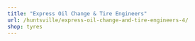 ```yaml
---
title: "Express Oil Change & Tire Engineers"
url: /huntsville/express-oil-change-and-tire-engineers-4/
shop: tyres
---
```

